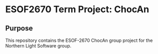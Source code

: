 # ESOF2670 Term Project: ChocAn

## Purpose

This repository contains the ESOF-2670 ChocAn group project for the Northern Light Software group.
